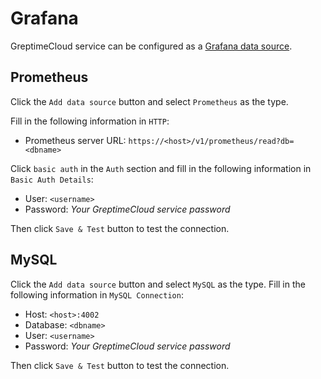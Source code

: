 # Grafana

GreptimeCloud service can be configured as a [Grafana data source](https://grafana.com/docs/grafana/latest/datasources/add-a-data-source/).

## Prometheus

Click the `Add data source` button and select `Prometheus` as the type.

Fill in the following information in `HTTP`:

- Prometheus server URL: `https://<host>/v1/prometheus/read?db=<dbname>`

Click `basic auth` in the `Auth` section and fill in the following information in `Basic Auth Details`:

- User: `<username>`
- Password: *Your GreptimeCloud service password*

Then click `Save & Test` button to test the connection.

## MySQL

Click the `Add data source` button and select `MySQL` as the type. Fill in the following information in `MySQL Connection`:

- Host: `<host>:4002`
- Database: `<dbname>`
- User: `<username>`
- Password: *Your GreptimeCloud service password*

Then click `Save & Test` button to test the connection.
